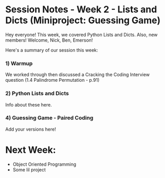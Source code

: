 # Session Notes - Week 2 - Lists and Dicts (Miniproject: Guessing Game)


Hey everyone! This week, we covered Python Lists and Dicts. Also, new members! Welcome, Nick, Ben, Emerson!

Here's a summary of our session this week:

### 1) Warmup
We worked through then discussed a Cracking the Coding Interview question (1.4 Palindrome Permutation - p.91)

### 2) Python Lists and Dicts
Info about these here.

### 4) Guessing Game - Paired Coding
Add your versions here!


# Next Week:
- Object Oriented Programming
- Some lil project

